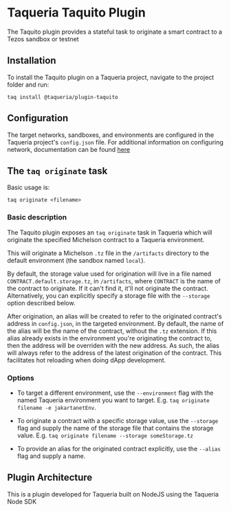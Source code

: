 # Taqueria Taquito Plugin

The Taquito plugin provides a stateful task to originate a smart contract to a Tezos sandbox or testnet

## Installation

To install the Taquito plugin on a Taqueria project, navigate to the project folder and run:
```shell
taq install @taqueria/plugin-taquito
```

## Configuration

The target networks, sandboxes, and environments are configured in the Taqueria project's `config.json` file. For additional information on configuring network, documentation can be found [here](/docs/config/networks/)

##  The `taq originate` task

Basic usage is:

```shell
taq originate <filename>
```

### Basic description

The Taquito plugin exposes an `taq originate` task in Taqueria which will originate the specified Michelson contract to a Taqueria environment.

This will originate a Michelson `.tz` file in the `/artifacts` directory to the default environment (the sandbox named `local`).

By default, the storage value used for origination will live in a file named `CONTRACT.default.storage.tz`, in `/artifacts`, where `CONTRACT` is the name of the contract to originate. If it can't find it, it'll not originate the contract. Alternatively, you can explicitly specify a storage file with the `--storage` option described below.

After origination, an alias will be created to refer to the originated contract's address in `config.json`, in the targeted environment. By default, the name of the alias will be the name of the contract, without the `.tz` extension. If this alias already exists in the environment you're originating the contract to, then the address will be overriden with the new address. As such, the alias will always refer to the address of the latest origination of the contract. This facilitates hot reloading when doing dApp development.

### Options

- To target a different environment, use the `--environment` flag with the named Taqueria environment you want to target. E.g. `taq originate filename -e jakartanetEnv`.

- To originate a contract with a specific storage value, use the `--storage` flag and supply the name of the storage file that contains the storage value. E.g. `taq originate filename --storage someStorage.tz`

- To provide an alias for the originated contract explicitly, use the `--alias` flag and supply a name.

## Plugin Architecture

This is a plugin developed for Taqueria built on NodeJS using the Taqueria Node SDK
